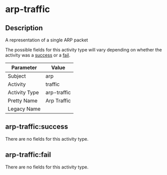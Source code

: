 arp-traffic
===========

Description
-----------
A representation of a single ARP packet

The possible fields for this activity type will vary depending on whether the activity was a [success](#arp-trafficsuccess) or a [fail](#arp-trafficfail).

| Parameter     | Value       |
| ------------- | ----------- |
| Subject       | arp         |
| Activity      | traffic     |
| Activity Type | arp-traffic |
| Pretty Name   | Arp Traffic |
| Legacy Name   |             |

arp-traffic:success
-------------------

There are no fields for this activity type.


arp-traffic:fail
----------------

There are no fields for this activity type.
